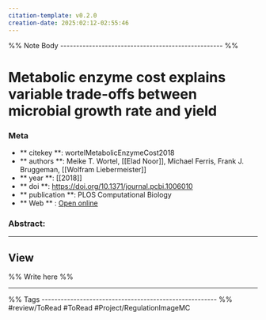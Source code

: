 ```yaml
---
citation-template: v0.2.0
creation-date: 2025:02:12-02:55:46
---
```


%% Note Body --------------------------------------------------- %%
# Metabolic enzyme cost explains variable trade-offs between microbial growth rate and yield

### Meta
- ** citekey **: wortelMetabolicEnzymeCost2018
- ** authors **: Meike T. Wortel, [[Elad Noor]], Michael Ferris, Frank J. Bruggeman, [[Wolfram Liebermeister]]
- ** year **: [[2018]]
- ** doi **: https://doi.org/10.1371/journal.pcbi.1006010
- ** publication **: PLOS Computational Biology
- ** Web ** : [Open online](https://dx.plos.org/10.1371/journal.pcbi.1006010)


### Abstract:


___

## View

%% Write here %%





___
%% Tags  ------------------------------------------------------- %%
#review/ToRead
#ToRead
#Project/RegulationImageMC 